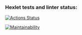 ### Hexlet tests and linter status:
[![Actions Status](https://github.com/AlexAven/frontend-project-12/actions/workflows/hexlet-check.yml/badge.svg)](https://github.com/AlexAven/frontend-project-12/actions)

[![Maintainability](https://api.codeclimate.com/v1/badges/ff959dfb32e36d43fafe/maintainability)](https://codeclimate.com/github/AlexAven/frontend-project-12/maintainability)
